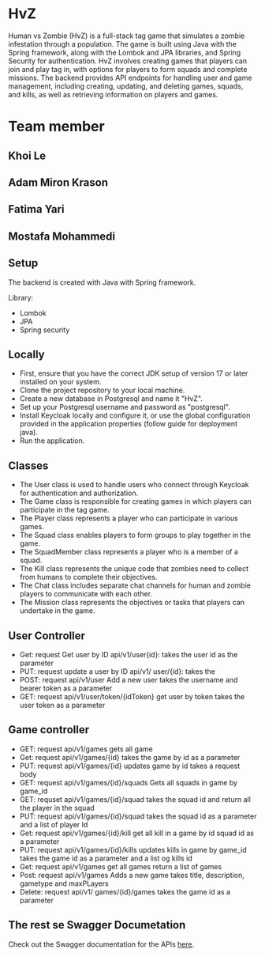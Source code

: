 # HvZ 


Human vs Zombie (HvZ) is a full-stack tag game that simulates a zombie infestation through a population. 
The game is built using Java with the Spring framework, along with the Lombok and JPA libraries, and Spring Security for authentication. 
HvZ involves creating games that players can join and play tag in, with options for players to form squads and complete missions. 
The backend provides API endpoints for handling user and game management, including creating, updating, and deleting games, squads, and kills, as well as retrieving information on players and games.

# Team member 

## Khoi Le 
## Adam Miron Krason
## Fatima Yari
## Mostafa Mohammedi 


## Setup 

The backend is created with Java with Spring framework.

Library: 

- Lombok
- JPA
- Spring security 

## Locally

- First, ensure that you have the correct JDK setup of version 17 or later installed on your system.
- Clone the project repository to your local machine.
- Create a new database in Postgresql and name it "HvZ".
- Set up your Postgresql username and password as "postgresql".
- Install Keycloak locally and configure it, or use the global configuration provided in the application properties (follow guide for deployment java).
- Run the application.

## Classes

- The User class is used to handle users who connect through Keycloak for authentication and authorization.
- The Game class is responsible for creating games in which players can participate in the tag game.
- The Player class represents a player who can participate in various games.
- The Squad class enables players to form groups to play together in the game.
- The SquadMember class represents a player who is a member of a squad.
- The Kill class represents the unique code that zombies need to collect from humans to complete their objectives.
- The Chat class includes separate chat channels for human and zombie players to communicate with each other.
- The Mission class represents the objectives or tasks that players can undertake in the game.



## User Controller

- Get: request Get user by ID api/v1/user{id}: takes the user id as the parameter
- PUT: request update a user by ID  api/v1/ user/{id}: takes the 
- POST: request api/v1/user Add a new user takes the username and bearer token as a parameter
- GET: request api/v1/user/token/{idToken} get user by token takes the user token as a parameter

## Game controller

- GET: request api/v1/games gets all game 
- Get: request api/v1/games/{id}  takes the game by id as a parameter
- PUT: request api/v1/games/{id} updates game by id takes a request body 
- GET: request api/v1/games/{id}/squads Gets all squads in game by game_id 
- GET: requset api/v1/games/{id}/squad takes the  squad id and return all the player in the squad
- PUT: request api/v1/games/{id}/squad takes the squad id as a parameter and a list of player Id 
- Get: request api/v1/games/{id}/kill get all kill in a game by id squad id as a parameter
- PUT: request api/v1/games/{id}/kills updates kills in game by game_id takes the game id as a parameter and a list og kills id
- Get: request api/v1/games get all games return a list of games
- Post: request api/v1/games Adds a new game takes title, description, gametype and maxPLayers 
- Delete: request api/v1/ games/{id}/games takes the game id as a parameter


## The rest se Swagger Documetation

Check out the Swagger documentation for the APIs [here](https://docker-hvz-container.azurewebsites.net/swagger-ui/index.html).


